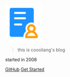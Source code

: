 ![logo](assets/logo.png)

> this is coooliang's blog 

started in 2008

[GitHub](https://github.com/coooliang) 
[Get Started](README.md)

